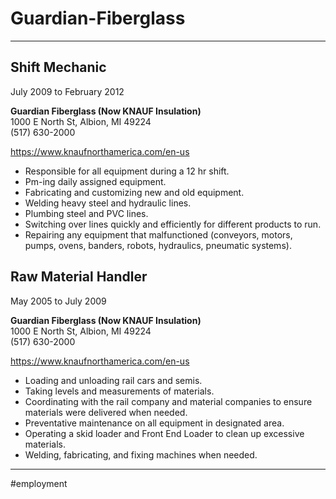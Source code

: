 # Guardian-Fiberglass

---

## Shift Mechanic

July 2009 to February 2012

**Guardian Fiberglass (Now KNAUF Insulation)**  
1000 E North St, Albion, MI 49224  
(517) 630-2000

https://www.knaufnorthamerica.com/en-us

- Responsible for all equipment during a 12 hr shift.
- Pm-ing daily assigned equipment.
- Fabricating and customizing new and old equipment.
- Welding heavy steel and hydraulic lines.
- Plumbing steel and PVC lines.
- Switching over lines quickly and efficiently for different products to run.
- Repairing any equipment that malfunctioned (conveyors, motors, pumps, ovens, banders, robots, hydraulics, pneumatic systems).

## Raw Material Handler

May 2005 to July 2009

**Guardian Fiberglass (Now KNAUF Insulation)**  
1000 E North St, Albion, MI 49224  
(517) 630-2000

https://www.knaufnorthamerica.com/en-us

- Loading and unloading rail cars and semis.
- Taking levels and measurements of materials.
- Coordinating with the rail company and material companies to ensure materials were delivered when needed.
- Preventative maintenance on all equipment in designated area.
- Operating a skid loader and Front End Loader to clean up excessive materials.
- Welding, fabricating, and fixing machines when needed.

---

#employment
